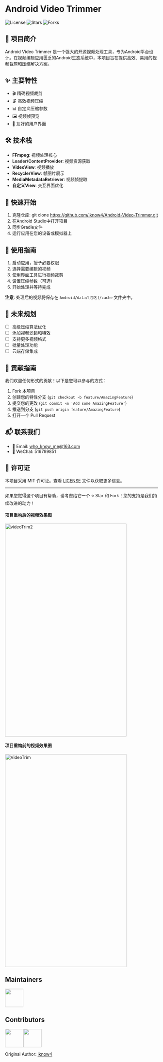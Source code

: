 
# Android Video Trimmer

![License](https://img.shields.io/github/license/iknow4/Android-Video-Trimmer)
![Stars](https://img.shields.io/github/stars/iknow4/Android-Video-Trimmer)
![Forks](https://img.shields.io/github/forks/iknow4/Android-Video-Trimmer)

## 📝 项目简介

Android Video Trimmer 是一个强大的开源视频处理工具，专为Android平台设计。在视频编辑应用匮乏的Android生态系统中，本项目旨在提供高效、易用的视频裁剪和压缩解决方案。

## ✨ 主要特性

- 🎬 精确视频裁剪
- 🗜️ 高效视频压缩
- 📊 自定义压缩参数
- 🖼️ 视频帧预览
- 📱 友好的用户界面

## 🛠️ 技术栈

- **FFmpeg**: 视频处理核心
- **Loader/ContentProvider**: 视频资源获取
- **VideoView**: 视频播放
- **RecyclerView**: 帧图片展示
- **MediaMetadataRetriever**: 视频帧提取
- **自定义View**: 交互界面优化

## 🚀 快速开始

1. 克隆仓库:
git clone https://github.com/iknow4/Android-Video-Trimmer.git
2. 在Android Studio中打开项目
3. 同步Gradle文件
4. 运行应用在您的设备或模拟器上

## 📖 使用指南

1. 启动应用，授予必要权限
2. 选择需要编辑的视频
3. 使用界面工具进行视频裁剪
4. 设置压缩参数（可选）
5. 开始处理并等待完成

**注意**: 处理后的视频将保存在 `Android/data/[包名]/cache` 文件夹中。

## 🔮 未来规划

- [ ] 高级压缩算法优化
- [ ] 添加视频滤镜和特效
- [ ] 支持更多视频格式
- [ ] 批量处理功能
- [ ] 云端存储集成

## 🤝 贡献指南

我们欢迎任何形式的贡献！以下是您可以参与的方式：

1. Fork 本项目
2. 创建您的特性分支 (`git checkout -b feature/AmazingFeature`)
3. 提交您的更改 (`git commit -m 'Add some AmazingFeature'`)
4. 推送到分支 (`git push origin feature/AmazingFeature`)
5. 打开一个 Pull Request

## 📬 联系我们

- 📧 Email: who_know_me@163.com
- 💬 WeChat: 516799851

## 📄 许可证

本项目采用 MIT 许可证。查看 [LICENSE](https://github.com/iknow4/Android-Video-Trimmer/blob/master/LICENSE) 文件以获取更多信息。

---

如果您觉得这个项目有帮助，请考虑给它一个 ⭐️ Star 和 Fork！您的支持是我们持续改进的动力！

#### 项目重构后的视频效果图

<img src="https://github.com/iknow4/iknow.Images/blob/master/gif/videoTrim2.gif?raw=true" width="400" height="700" alt="videoTrim2"/>

#### 项目重构前的视频效果图
<img src="https://github.com/iknow4/iknow.Images/blob/master/gif/videoTrim.gif?raw=true" width="400" height="700" alt="VideoTrim"/>

## Maintainers

<a href="https://github.com/iknow4"><img width="60" height="60" src="https://github.com/iknow4.png?size=500"/></a>

## Contributors

<a href="https://github.com/dpproduction"><img width="60" height="60" src="https://github.com/dpproduction.png?size=500"/></a><a href="https://github.com/iknow4"><img width="60" height="60" src="https://github.com/iknow4.png?size=500"/></a>

Original Author: [iknow4](https://github.com/iknow4)


